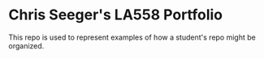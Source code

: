 # Chris Seeger's LA558 Portfolio
This repo is used to represent examples of how a student's repo might be organized.
